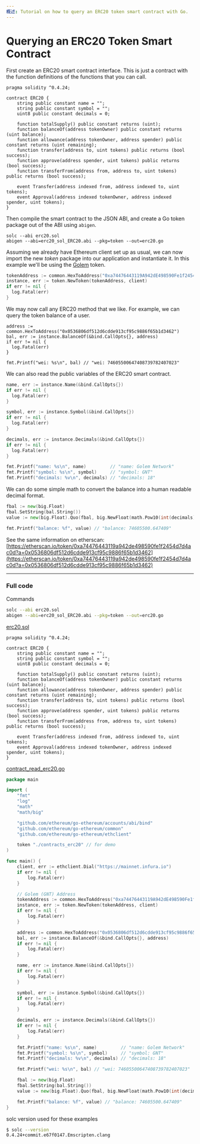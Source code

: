 ```yaml
---
概述: Tutorial on how to query an ERC20 token smart contract with Go.
---
```


# Querying an ERC20 Token Smart Contract

First create an ERC20 smart contract interface. This is just a contract with the function definitions of the functions that you can call.

```solidity
pragma solidity ^0.4.24;

contract ERC20 {
    string public constant name = "";
    string public constant symbol = "";
    uint8 public constant decimals = 0;

    function totalSupply() public constant returns (uint);
    function balanceOf(address tokenOwner) public constant returns (uint balance);
    function allowance(address tokenOwner, address spender) public constant returns (uint remaining);
    function transfer(address to, uint tokens) public returns (bool success);
    function approve(address spender, uint tokens) public returns (bool success);
    function transferFrom(address from, address to, uint tokens) public returns (bool success);

    event Transfer(address indexed from, address indexed to, uint tokens);
    event Approval(address indexed tokenOwner, address indexed spender, uint tokens);
}
```

Then compile the smart contract to the JSON ABI, and create a Go token package out of the ABI using `abigen`.

```
solc --abi erc20.sol
abigen --abi=erc20_sol_ERC20.abi --pkg=token --out=erc20.go
```

Assuming we already have Ethereum client set up as usual, we can now import the new *token* package into our application and instantiate it. In this example we'll be using the [Golem](https://etherscan.io/address/0xa74476443119a942de498590fe1f2454d7d4ac0d) token.

```go
tokenAddress := common.HexToAddress("0xa74476443119A942dE498590Fe1f2454d7D4aC0d")
instance, err := token.NewToken(tokenAddress, client)
if err != nil {
  log.Fatal(err)
}
```

We may now call any ERC20 method that we like. For example, we can query the token balance of a user.

```
address := common.HexToAddress("0x0536806df512d6cdde913cf95c9886f65b1d3462")
bal, err := instance.BalanceOf(&bind.CallOpts{}, address)
if err != nil {
  log.Fatal(err)
}

fmt.Printf("wei: %s\n", bal) // "wei: 74605500647408739782407023"
```

We can also read the public variables of the ERC20 smart contract.

```go
name, err := instance.Name(&bind.CallOpts{})
if err != nil {
  log.Fatal(err)
}

symbol, err := instance.Symbol(&bind.CallOpts{})
if err != nil {
  log.Fatal(err)
}

decimals, err := instance.Decimals(&bind.CallOpts{})
if err != nil {
  log.Fatal(err)
}

fmt.Printf("name: %s\n", name)         // "name: Golem Network"
fmt.Printf("symbol: %s\n", symbol)     // "symbol: GNT"
fmt.Printf("decimals: %v\n", decimals) // "decimals: 18"
```

We can do some simple math to convert the balance into a human readable decimal format.

```go
fbal := new(big.Float)
fbal.SetString(bal.String())
value := new(big.Float).Quo(fbal, big.NewFloat(math.Pow10(int(decimals))))

fmt.Printf("balance: %f", value) // "balance: 74605500.647409"
```

See the same information on etherscan: [https://etherscan.io/token/0xa74476443119a942de498590fe1f2454d7d4ac0d?a=0x0536806df512d6cdde913cf95c9886f65b1d3462](https://etherscan.io/token/0xa74476443119a942de498590fe1f2454d7d4ac0d?a=0x0536806df512d6cdde913cf95c9886f65b1d3462)

---

### Full code

Commands

```bash
solc --abi erc20.sol
abigen --abi=erc20_sol_ERC20.abi --pkg=token --out=erc20.go
```

[erc20.sol](https://github.com/miguelmota/ethereum-development-with-go-book/blob/master/code/contracts_erc20/erc20.sol)

```solidity
pragma solidity ^0.4.24;

contract ERC20 {
    string public constant name = "";
    string public constant symbol = "";
    uint8 public constant decimals = 0;

    function totalSupply() public constant returns (uint);
    function balanceOf(address tokenOwner) public constant returns (uint balance);
    function allowance(address tokenOwner, address spender) public constant returns (uint remaining);
    function transfer(address to, uint tokens) public returns (bool success);
    function approve(address spender, uint tokens) public returns (bool success);
    function transferFrom(address from, address to, uint tokens) public returns (bool success);

    event Transfer(address indexed from, address indexed to, uint tokens);
    event Approval(address indexed tokenOwner, address indexed spender, uint tokens);
}
```

[contract_read_erc20.go](https://github.com/miguelmota/ethereum-development-with-go-book/blob/master/code/contract_read_erc20.go)

```go
package main

import (
	"fmt"
	"log"
	"math"
	"math/big"

	"github.com/ethereum/go-ethereum/accounts/abi/bind"
	"github.com/ethereum/go-ethereum/common"
	"github.com/ethereum/go-ethereum/ethclient"

	token "./contracts_erc20" // for demo
)

func main() {
	client, err := ethclient.Dial("https://mainnet.infura.io")
	if err != nil {
		log.Fatal(err)
	}

	// Golem (GNT) Address
	tokenAddress := common.HexToAddress("0xa74476443119A942dE498590Fe1f2454d7D4aC0d")
	instance, err := token.NewToken(tokenAddress, client)
	if err != nil {
		log.Fatal(err)
	}

	address := common.HexToAddress("0x0536806df512d6cdde913cf95c9886f65b1d3462")
	bal, err := instance.BalanceOf(&bind.CallOpts{}, address)
	if err != nil {
		log.Fatal(err)
	}

	name, err := instance.Name(&bind.CallOpts{})
	if err != nil {
		log.Fatal(err)
	}

	symbol, err := instance.Symbol(&bind.CallOpts{})
	if err != nil {
		log.Fatal(err)
	}

	decimals, err := instance.Decimals(&bind.CallOpts{})
	if err != nil {
		log.Fatal(err)
	}

	fmt.Printf("name: %s\n", name)         // "name: Golem Network"
	fmt.Printf("symbol: %s\n", symbol)     // "symbol: GNT"
	fmt.Printf("decimals: %v\n", decimals) // "decimals: 18"

	fmt.Printf("wei: %s\n", bal) // "wei: 74605500647408739782407023"

	fbal := new(big.Float)
	fbal.SetString(bal.String())
	value := new(big.Float).Quo(fbal, big.NewFloat(math.Pow10(int(decimals))))

	fmt.Printf("balance: %f", value) // "balance: 74605500.647409"
}
```

solc version used for these examples

```bash
$ solc --version
0.4.24+commit.e67f0147.Emscripten.clang
```
